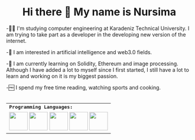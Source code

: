 <h1 align="center">
  Hi there 👋 My name is Nursima
</h1> 
-👩‍💻 I'm studying computer engineering at Karadeniz Technical University. I am trying to take part as a developer in the developing new version of the internet.

-🤖 I am interested in artificial intelligence and web3.0 fields. 

-🚀 I am currently learning on Solidity, Ethereum and image processing. Although I have added a lot to myself since I first started, I    still   have a lot to learn and working on it is my biggest passion. 

-🆓 I spend my free time reading, watching sports and cooking.
<br>
<br>

<div align=center>
<table>
    <tr>
        <td colspan="8">
        <strong><samp>Programming Languages:</samp></strong>
        </td>
    </tr>
        <tr>
        <td colspan="8">
        <img src="https://img.icons8.com/?size=512&id=13441&format=png" width=50></a>
        <img src="https://img.icons8.com/?size=512&id=40669&format=png" width=50></a>
        <img src="https://img.icons8.com/?size=512&id=shQTXiDQiQVR&format=png" width=50></a>
        <img src="https://img.icons8.com/?size=512&id=at2DODSyQznb&format=png" width=50></a>
        <img src="https://img.icons8.com/?size=512&id=IhWBOFHtv6vx&format=png" width=50></a>
        </td>
    </tr>
</table>




<!--
**nursimatasdemir/NursimaTasdemir** is a ✨ _special_ ✨ repository because its `README.md` (this file) appears on your GitHub profile.

Here are some ideas to get you started:

- 🔭 I’m currently working on ...
- 🌱 I’m currently learning ...
- 👯 I’m looking to collaborate on ...
- 🤔 I’m looking for help with ...
- 💬 Ask me about ...
- 📫 How to reach me: ...
- 😄 Pronouns: ...
- ⚡ Fun fact: ...
-->
